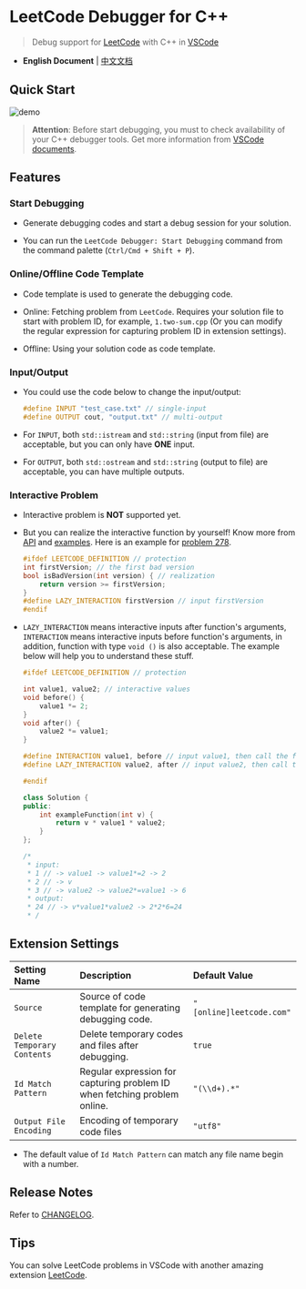 # LeetCode Debugger for C++

> Debug support for [LeetCode](https://leetcode.com/) with C++ in [VSCode](https://code.visualstudio.com/)

- **English Document** | [中文文档](https://github.com/xavier-cai/vscode-leetcode-cpp-debug/blob/master/README_zh-CN.md)

## Quick Start

![demo](https://raw.githubusercontent.com/xavier-cai/vscode-leetcode-cpp-debug/master/docs/imgs/demo.gif)

> **Attention**: Before start debugging, you must to check availability of your C++ debugger tools. Get more information from [VSCode documents](https://code.visualstudio.com/docs/cpp/config-mingw#cpp-atricles).

## Features

### Start Debugging

- Generate debugging codes and start a debug session for your solution.

- You can run the `LeetCode Debugger: Start Debugging` command from the command palette (`Ctrl/Cmd + Shift + P`).

### Online/Offline Code Template

- Code template is used to generate the debugging code.

- Online: Fetching problem from `LeetCode`. Requires your solution file to start with problem ID, for example, `1.two-sum.cpp` (Or you can modify the regular expression for capturing problem ID in extension settings).

- Offline: Using your solution code as code template.

### Input/Output

- You could use the code below to change the input/output:

    ```cpp
    #define INPUT "test_case.txt" // single-input
    #define OUTPUT cout, "output.txt" // multi-output
    ```

- For `INPUT`, both `std::istream` and `std::string` (input from file) are acceptable, but you can only have **ONE** input.

- For `OUTPUT`, both `std::ostream` and `std::string` (output to file) are acceptable, you can have multiple outputs.

### Interactive Problem

- Interactive problem is **NOT** supported yet.

- But you can realize the interactive function by yourself! Know more from [API](https://github.com/xavier-cai/vscode-leetcode-cpp-debug/blob/master/docs/api.md) and [examples](https://github.com/xavier-cai/vscode-leetcode-cpp-debug/blob/master/docs/examples.md). Here is an example for [problem 278](https://leetcode.com/problems/first-bad-version/).

    ```cpp
    #ifdef LEETCODE_DEFINITION // protection
    int firstVersion; // the first bad version
    bool isBadVersion(int version) { // realization
        return version >= firstVersion;
    }
    #define LAZY_INTERACTION firstVersion // input firstVersion
    #endif
    ```

- `LAZY_INTERACTION` means interactive inputs after function's arguments, `INTERACTION` means interactive inputs before function's arguments, in addition, function with type `void ()` is also acceptable. The example below will help you to understand these stuff.

    ```cpp
    #ifdef LEETCODE_DEFINITION // protection

    int value1, value2; // interactive values
    void before() {
        value1 *= 2;
    }
    void after() {
        value2 *= value1;
    }

    #define INTERACTION value1, before // input value1, then call the function 'before()'
    #define LAZY_INTERACTION value2, after // input value2, then call the function 'after()'

    #endif

    class Solution {
    public:
        int exampleFunction(int v) {
            return v * value1 * value2;
        }
    };

    /*
     * input:
     * 1 // -> value1 -> value1*=2 -> 2
     * 2 // -> v
     * 3 // -> value2 -> value2*=value1 -> 6
     * output:
     * 24 // -> v*value1*value2 -> 2*2*6=24
     * /
    ```

## Extension Settings

Setting Name|Description|Default Value
:---|:---|:---
`Source`|Source of code template for generating debugging code.|`"[online]leetcode.com"`
`Delete Temporary Contents`|Delete temporary codes and files after debugging.|`true`
`Id Match Pattern`|Regular expression for capturing problem ID when fetching problem online.|`"(\\d+).*"`
`Output File Encoding`|Encoding of temporary code files|`"utf8"`

- The default value of `Id Match Pattern` can match any file name begin with a number.

## Release Notes

Refer to [CHANGELOG](https://github.com/xavier-cai/vscode-leetcode-cpp-debug/blob/master/CHANGELOG.md).

## Tips

You can solve LeetCode problems in VSCode with another amazing extension [LeetCode](https://marketplace.visualstudio.com/items?itemName=shengchen.vscode-leetcode).
